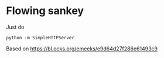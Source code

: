 # Flowing sankey

Just do
```
python -m SimpleHTTPServer
```

Based on https://bl.ocks.org/emeeks/e9d64d27f286e61493c9

